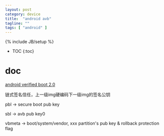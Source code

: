 ```yaml
---
layout: post
category: device
title:  "android avb"
tagline: ""
tags: [ "android" ] 
---
```

{% include JB/setup %}

* TOC
{:toc}

# doc

[android verified boot 2.0](https://android.googlesource.com/platform/external/avb/+/master/README.md)

链式签名信任，上一级img硬编码下一级img的签名公钥

pbl -> secure boot pub key

sbl -> avb pub key0

vbmeta -> boot/system/vendor,  xxx partition's pub key & rollback protection flag

